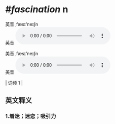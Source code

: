 # ***\#fascination*** n
英音 ˌfæsɪ'neɪʃn  
英音
<audio src="./media/fascination1.aac" controls="controls"></audio>

美音 ˌfæsɪ'neɪʃn  
美音
<audio src="./media/fascination2.aac" controls="controls"></audio>



| 词频 1 |  

英文释义
---
### 1.**着迷；迷恋；吸引力**  


